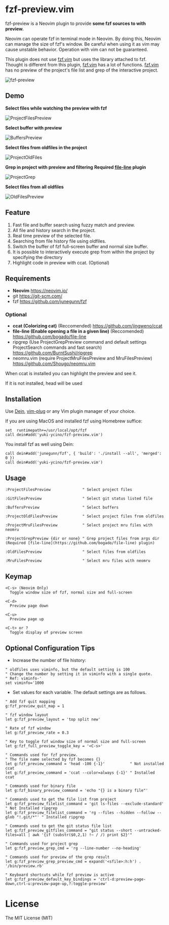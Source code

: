 # fzf-preview.vim

fzf-preview is a Neovim plugin to provide **some fzf sources to with preview.**

Neovim can operate fzf in terminal mode in Neovim.
By doing this, Neovim can manage the size of fzf's window.
Be careful when using it as vim may cause unstable behavior. Operation with vim can not be guaranteed.

This plugin does not use [fzf.vim](https://github.com/junegunn/fzf.vim) but uses the library attached to fzf.
Thought is different from this plugin, [fzf.vim](https://github.com/junegunn/fzf.vim) has a lot of functions.
[fzf.vim](https://github.com/junegunn/fzf.vim) has no preview of the project's file list and grep of the interactive project.

![fzf-preview](https://user-images.githubusercontent.com/5423775/37551910-a6de0e52-29ed-11e8-950a-c16d164218de.gif "fzf-preview")

## Demo

**Select files while watching the preview with fzf**

![ProjectFilesPreview](https://user-images.githubusercontent.com/5423775/37551915-b0588a52-29ed-11e8-9bb6-3c892887fa28.gif "ProjectFilesPreview")

**Select buffer with preview**

![BuffersPreview](https://user-images.githubusercontent.com/5423775/37553007-bc5484a4-2a02-11e8-8af8-7589bf32adae.gif "BuffersPreview")

**Select files from oldfiles in the project**

![ProjectOldFiles](https://user-images.githubusercontent.com/5423775/37551924-c8c36972-29ed-11e8-97c4-133dd8a80870.gif "ProjectOldFiles")

**Grep in project with preview and filtering**
**Required [file-line](https://github.com/bogado/file-line) plugin**

![ProjectGrep](https://user-images.githubusercontent.com/5423775/37552077-19619716-29f1-11e8-8cdb-f208d9c27a9c.gif "ProjectGrep")

**Select files from all oldfiles**

![OldFilesPreview](https://user-images.githubusercontent.com/5423775/37551927-d5e0eaee-29ed-11e8-869e-4cf4b70d4911.gif "OldfilesPreview")

## Feature

1. Fast file and buffer search using fuzzy match and preview.
2. All file and history search in the project.
3. Real time preview of the selected file.
4. Searching from file history file using oldfiles.
5. Switch the buffer of fzf full-screen buffer and normal size buffer.
6. It is possible to interactively execute grep from within the project by specifying the directory
7. Highlight code in preview with ccat. (Optional)

## Requirements

- **Neovim** <https://neovim.io/>
- git <https://git-scm.com/>
- fzf <https://github.com/junegunn/fzf>

### Optional

- **ccat (Colorizing cat)** (Reccomended) <https://github.com/jingweno/ccat>
- **file-line (Enable opening a file in a given line)** (Reccomended) <https://github.com/bogado/file-line>
- ripgrep (Use ProjectGrepPreview command and default settings ProjectSearch commands and fast search) <https://github.com/BurntSushi/ripgrep>
- neomru.vim (require ProjectMruFilesPreview and MruFilesPreview) <https://github.com/Shougo/neomru.vim>

When ccat is installed you can highlight the preview and see it.

If it is not installed, head will be used

## Installation

Use [Dein](https://github.com/Shougo/dein.vim), [vim-plug](https://github.com/junegunn/vim-plug) or any Vim plugin manager of your choice.

If you are using MacOS and installed fzf using Homebrew
suffice:

```vim
set  runtimepath+=/usr/local/opt/fzf
call dein#add('yuki-ycino/fzf-preview.vim')
```

You install fzf as well using Dein:

```vim
call dein#add('junegunn/fzf', { 'build': './install --all', 'merged': 0 })
call dein#add('yuki-ycino/fzf-preview.vim')
```

## Usage

```vim
:ProjectFilesPreview              " Select project files

:GitFilesPreview                  " Select git status listed file

:BuffersPreview                   " Select buffers

:ProjectOldFilesPreview           " Select project files from oldfiles

:ProjectMruFilesPreview           " Select project mru files with neomru

:ProjectGrepPreview {dir or none} " Grep project files from args dir (Required [file-line](https://github.com/bogado/file-line) plugin)

:OldFilesPreview                  " Select files from oldfiles

:MruFilesPreview                  " Select mru files with neomru
```

## Keymap

    <C-s> (Neovim Only)
      Toggle window size of fzf, normal size and full-screen

    <C-d>
      Preview page down

    <C-u>
      Preview page up

    <C-t> or ?
      Toggle display of preview screen

## Optional Configuration Tips

- Increase the number of file history:

```vim
" oldfiles uses viminfo, but the default setting is 100
" Change the number by setting it in viminfo with a single quote.
" Ref: viminfo-'
set viminfo='1000
```

- Set values for each variable. The default settings are as follows.

```vim
" Add fzf quit mapping
g:fzf_preview_quit_map = 1

" fzf window layout
let g:fzf_preview_layout = 'top split new'

" Rate of fzf window
let g:fzf_preview_rate = 0.3

" Key to toggle fzf window size of normal size and full-screen
let g:fzf_full_preview_toggle_key = '<C-s>'

" Commands used for fzf preview.
" The file name selected by fzf becomes {}
let g:fzf_preview_command = 'head -100 {-1}'           " Not installed ccat
let g:fzf_preview_command = 'ccat --color=always {-1}' " Installed ccat

" Commands used for binary file
let g:fzf_binary_preview_command = 'echo "{} is a binary file"'

" Commands used to get the file list from project
let g:fzf_preview_filelist_command = 'git ls-files --exclude-standard'               " Not Installed ripgrep
let g:fzf_preview_filelist_command = 'rg --files --hidden --follow --glob "!.git/*"' " Installed ripgrep

" Commands used to get the git status file list
let g:fzf_preview_gitfiles_command = "git status --short --untracked-files=all | awk '{if (substr($0,2,1) !~ / /) print $2}'"

" Commands used for project grep
let g:fzf_preview_grep_cmd = 'rg --line-number --no-heading'

" Commands used for preview of the grep result
let g:fzf_preview_grep_preview_cmd = expand('<sfile>:h:h') . '/bin/preview.rb'

" Keyboard shortcuts while fzf preview is active
let g:fzf_preview_default_key_bindings = 'ctrl-d:preview-page-down,ctrl-u:preview-page-up,?:toggle-preview'
```

# License

The MIT License (MIT)
